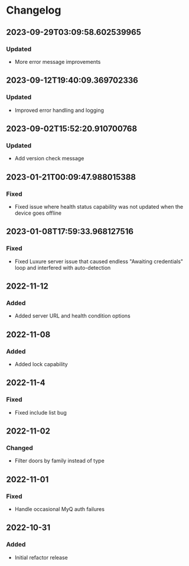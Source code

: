 # Changelog

## 2023-09-29T03:09:58.602539965

### Updated
 - More error message improvements

## 2023-09-12T19:40:09.369702336

### Updated
 - Improved error handling and logging

## 2023-09-02T15:52:20.910700768

### Updated
 - Add version check message

## 2023-01-21T00:09:47.988015388

### Fixed
 - Fixed issue where health status capability was not updated when the device goes offline

## 2023-01-08T17:59:33.968127516

### Fixed
 - Fixed Luxure server issue that caused endless "Awaiting credentials" loop and interfered with auto-detection

## 2022-11-12

### Added
 - Added server URL and health condition options

## 2022-11-08

### Added
 - Added lock capability

## 2022-11-4

### Fixed
 - Fixed include list bug

## 2022-11-02

### Changed
 - Filter doors by family instead of type

## 2022-11-01

### Fixed
 - Handle occasional MyQ auth failures

## 2022-10-31

### Added
 - Initial refactor release